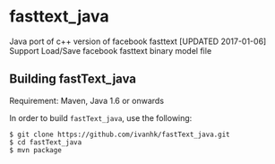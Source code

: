 # fasttext_java
Java port of c++ version of facebook fasttext [UPDATED 2017-01-06]
Support Load/Save facebook fasttext binary model file

## Building fastText_java
Requirement: Maven, Java 1.6 or onwards

In order to build `fastText_java`, use the following:

```
$ git clone https://github.com/ivanhk/fastText_java.git
$ cd fastText_java
$ mvn package
```
